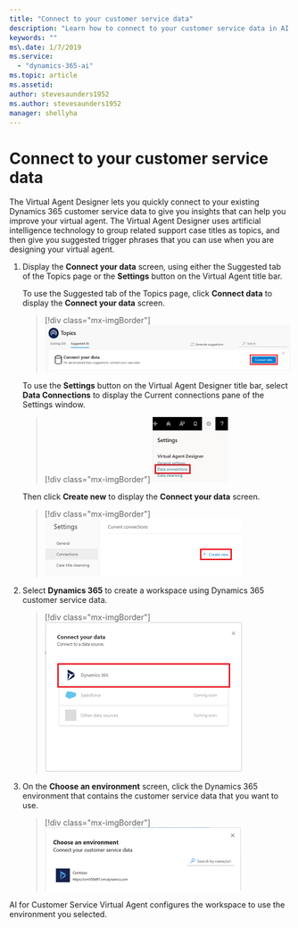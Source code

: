 ```yaml
---
title: "Connect to your customer service data"
description: "Learn how to connect to your customer service data in AI for Customer Service Virtual Agent."
keywords: ""
ms\.date: 1/7/2019
ms.service:
  - "dynamics-365-ai"
ms.topic: article
ms.assetid: 
author: stevesaunders1952
ms.author: stevesaunders1952
manager: shellyha
---
```


# Connect to your customer service data

The Virtual Agent Designer lets you quickly connect to your existing Dynamics 365 customer service data to give you insights that can help you improve your virtual agent. The Virtual Agent Designer uses artificial intelligence technology to group related support case titles as topics, and then give you suggested trigger phrases that you can use when you are designing your virtual agent.

1. Display the **Connect your data** screen, using either the Suggested tab of the Topics page or the **Settings** button on the Virtual Agent title bar.

    To use the Suggested tab of the Topics page, click **Connect data** to display the **Connect your data** screen.

   > [!div class="mx-imgBorder"]
   > ![Connect Suggested tab](media/how-to-connect-data-1-1.PNG)

    To use the **Settings** button on the Virtual Agent Designer title bar, select **Data Connections** to display the Current connections pane of the Settings window.

   > [!div class="mx-imgBorder"]
   > ![Display current connections](media/how-to-connect-data-1.PNG)

    Then click **Create new** to display the **Connect your data** screen.

   > [!div class="mx-imgBorder"]
   > ![Create new](media/how-to-connect-data-2.PNG)

2. Select **Dynamics 365** to create a workspace using Dynamics 365 customer service data.

   > [!div class="mx-imgBorder"]
   > ![Select Dynamics 365](media/how-to-connect-data-3.PNG)

3. On the **Choose an environment** screen, click the Dynamics 365 environment that contains the customer service data that you want to use.

   > [!div class="mx-imgBorder"]
   > ![Choose environment](media/how-to-connect-data-4.PNG)

AI for Customer Service Virtual Agent configures the workspace to use the environment you selected.